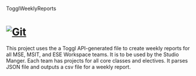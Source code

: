 TogglWeeklyReports

[![Git](https://app.soluble.cloud/api/v1/public/badges/a993ce35-940c-4dc9-af1b-515a6a35a1ec.svg?orgId=679096383598)](https://app.soluble.cloud/repos/details/github.com/desteves/togglweeklyreports?orgId=679096383598)  
==================


This project uses the a Toggl API-generated file to create weekly reports for all MSE, MSIT, and ESE Workspace teams. It is to be used by the Studio Manger. Each team has projects for all core classes and electives. It parses JSON file and outputs a csv file for a weekly report. 
